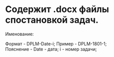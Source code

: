 # Содержит .docx файлы спостановкой задач.
Именование:

Формат - DPLM-Date-i;
Пример - DPLM-1801-1;     
Пояснение -  Date - дата; i - номер задачи;      


